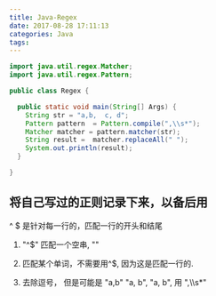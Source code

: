 ```yaml
---
title: Java-Regex
date: 2017-08-28 17:11:13
categories: Java
tags:
---
```


```java
import java.util.regex.Matcher;
import java.util.regex.Pattern;

public class Regex {

  public static void main(String[] Args) {
    String str = "a,b,  c, d";
    Pattern pattern  = Pattern.compile(",\\s*");
    Matcher matcher = pattern.matcher(str);
    String result =  matcher.replaceAll(" ");
    System.out.println(result);
  }

}
```


## 将自己写过的正则记录下来，以备后用
^ $ 是针对每一行的，匹配一行的开头和结尾

1. "^$" 匹配一个空串, ""

2. 匹配某个单词，不需要用^$, 因为这是匹配一行的.

3. 去除逗号， 但是可能是 "a,b"  "a, b", "a,  b", 用 ",\\\s*"


